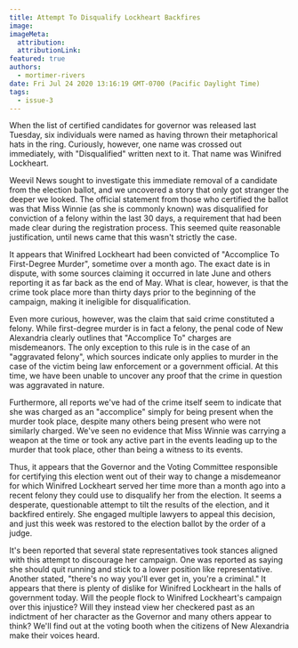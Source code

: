 ```yaml
---
title: Attempt To Disqualify Lockheart Backfires
image:
imageMeta:
  attribution:
  attributionLink:
featured: true
authors: 
  - mortimer-rivers
date: Fri Jul 24 2020 13:16:19 GMT-0700 (Pacific Daylight Time)
tags:
  - issue-3
---
```


When the list of certified candidates for governor was released last Tuesday, six individuals were 
named as having thrown their metaphorical hats in the ring. Curiously, however, one name was crossed 
out immediately, with "Disqualified" written next to it. That name was Winifred Lockheart.

Weevil News sought to investigate this immediate removal of a candidate from the election ballot, and 
we uncovered a story that only got stranger the deeper we looked. The official statement from those 
who certified the ballot was that Miss Winnie (as she is commonly known) was disqualified for 
conviction of a felony within the last 30 days, a requirement that had been made clear during the 
registration process. This seemed quite reasonable justification, until news came that this wasn't 
strictly the case.

It appears that Winifred Lockheart had been convicted of "Accomplice To First-Degree Murder", sometime 
over a month ago. The exact date is in dispute, with some sources claiming it occurred in late June 
and others reporting it as far back as the end of May. What is clear, however, is that the crime 
took place more than thirty days prior to the beginning of the campaign, making it ineligible for 
disqualification.

Even more curious, however, was the claim that said crime constituted a felony. While first-degree 
murder is in fact a felony, the penal code of New Alexandria clearly outlines that "Accomplice To" 
charges are misdemeanors. The only exception to this rule is in the case of an "aggravated felony", 
which sources indicate only applies to murder in the case of the victim being law enforcement or a 
government official. At this time, we have been unable to uncover any proof that the crime in question 
was aggravated in nature.

Furthermore, all reports we've had of the crime itself seem to indicate that she was charged as an 
"accomplice" simply for being present when the murder took place, despite many others being present 
who were not similarly charged. We've seen no evidence that Miss Winnie was carrying a weapon at the 
time or took any active part in the events leading up to the murder that took place, other than 
being a witness to its events.

Thus, it appears that the Governor and the Voting Committee responsible for certifying this election 
went out of their way to change a misdemeanor for which Winifred Lockheart served her time more than 
a month ago into a recent felony they could use to disqualify her from the election. It seems a 
desperate, questionable attempt to tilt the results of the election, and it backfired entirely. She 
engaged multiple lawyers to appeal this decision, and just this week was restored to the election 
ballot by the order of a judge.

It's been reported that several state representatives took stances aligned with this attempt to 
discourage her campaign. One was reported as saying she should quit running and stick to a lower 
position like representative. Another stated, "there's no way you'll ever get in, you're a criminal."
It appears that there is plenty of dislike for Winifred Lockheart in the halls of government today. 
Will the people flock to Winifred Lockheart's campaign over this injustice? Will they instead view her 
checkered past as an indictment of her character as the Governor and many others appear to think? 
We'll find out at the voting booth when the citizens of New Alexandria make their voices heard.

